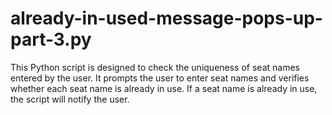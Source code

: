 # already-in-used-message-pops-up-part-3.py
This Python script is designed to check the uniqueness of seat names entered by the user. It prompts the user to enter seat names and verifies whether each seat name is already in use. If a seat name is already in use, the script will notify the user.
